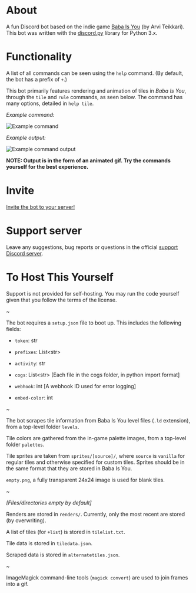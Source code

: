 # About

A fun Discord bot based on the indie game [Baba Is You](https://store.steampowered.com/app/736260/Baba_Is_You/) (by Arvi Teikkari). This bot was written with the [discord.py](https://discordpy.readthedocs.io/en/latest/) library for Python 3.x.

# Functionality

A list of all commands can be seen using the `help` command. (By default, the bot has a prefix of `+`.)

This bot primarily features rendering and animation of tiles in *Baba Is You*, through the `tile` and `rule` commands, as seen below. The command has many options, detailed in `help tile`.

*Example command:*

![Example command](https://cdn.discordapp.com/attachments/420095557231443988/596606587800387594/unknown.png)

*Example output:*

![Example command output](https://cdn.discordapp.com/attachments/420095557231443988/596606636215500816/unknown.png)

**NOTE: Output is in the form of an animated gif. Try the commands yourself for the best experience.**

# Invite

[Invite the bot to your server!](https://discordapp.com/api/oauth2/authorize?client_id=480227663047294987&scope=bot&permissions=388160)

# Support server

Leave any suggestions, bug reports or questions in the official [support Discord server](https://discord.gg/rMX3YPK).

# To Host This Yourself

Support is not provided for self-hosting. You may run the code yourself given that you follow the terms of the license.

~

The bot requires a `setup.json` file to boot up. This includes the following fields:

* `token`: str

* `prefixes`: List\<str\>

* `activity`: str

* `cogs`: List\<str\> [Each file in the cogs folder, in python import format]

* `webhook`: int [A webhook ID used for error logging]

* `embed-color`: int

~

The bot scrapes tile information from Baba Is You level files (`.ld` extension), from a top-level folder `levels`.

Tile colors are gathered from the in-game palette images, from a top-level folder `palettes`.

Tile sprites are taken from `sprites/[source]/`, where `source` is `vanilla` for regular tiles and otherwise specified for custom tiles. Sprites should be in the same format that they are stored in Baba Is You.

`empty.png`, a fully transparent 24x24 image is used for blank tiles.

~

*[Files/directories empty by default]*

Renders are stored in `renders/`. Currently, only the most recent are stored (by overwriting).

A list of tiles (for `+list`) is stored in `tilelist.txt`.

Tile data is stored in `tiledata.json`.

Scraped data is stored in `alternatetiles.json`.

~

ImageMagick command-line tools (`magick convert`) are used to join frames into a gif.
